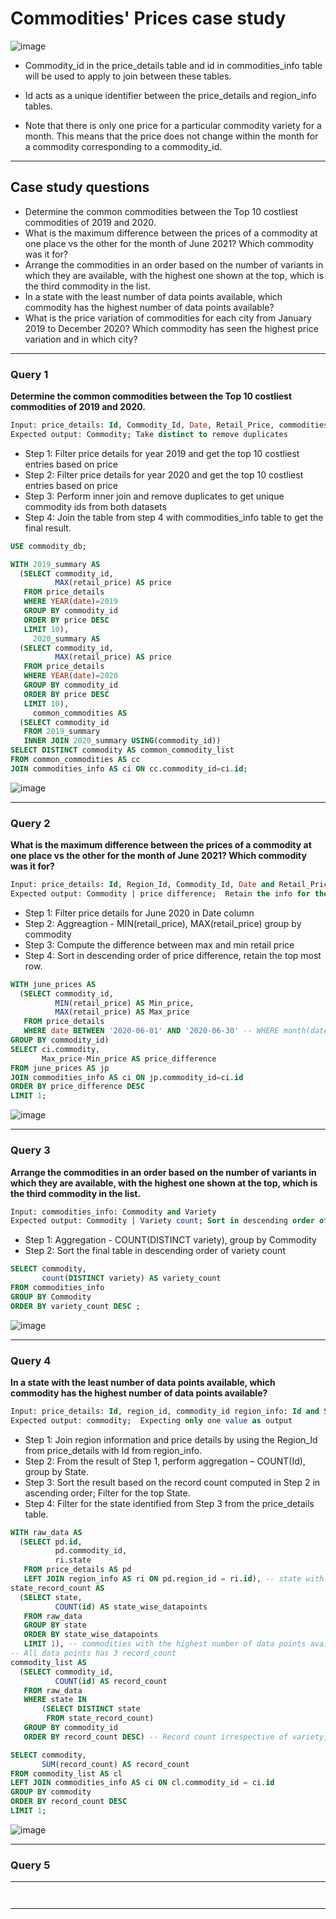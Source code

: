 # Commodities' Prices case study

![image](https://user-images.githubusercontent.com/77529445/171987459-80e06e4b-135a-4666-87d9-28a9510d8318.png)

- Commodity_id in the price_details table and id in commodities_info table will be used to apply to join between these tables. 

- Id acts as a unique identifier between the price_details and region_info tables. 

- Note that there is only one price for a particular commodity variety for a month. This means that the price does not change within the month for a commodity corresponding to a commodity_id.
***

## Case study questions
- Determine the common commodities between the Top 10 costliest commodities of 2019 and 2020.
- What is the maximum difference between the prices of a commodity at one place vs the other for the month of June 2021? Which commodity was it for?
- Arrange the commodities in an order based on the number of variants in which they are available, with the highest one shown at the top, which is the third commodity in the list.
- In a state with the least number of data points available, which commodity has the highest number of data points available?
- What is the price variation of commodities for each city from January 2019 to December 2020? Which commodity has seen the highest price variation and in which city?

***

### Query 1
**Determine the common commodities between the Top 10 costliest commodities of 2019 and 2020.**

```sql
Input: price_details: Id, Commodity_Id, Date, Retail_Price, commodities_info: Id, Commodity
Expected output: Commodity; Take distinct to remove duplicates
```

- Step 1: Filter price details for year 2019 and get the top 10 costliest entries based on price
- Step 2: Filter price details for year 2020 and get the top 10 costliest entries based on price
- Step 3: Perform inner join and remove duplicates to get unique commodity ids from both datasets
- Step 4: Join the table from step 4 with commodities_info table to get the final result.


```sql
USE commodity_db;

WITH 2019_summary AS
  (SELECT commodity_id,
          MAX(retail_price) AS price
   FROM price_details
   WHERE YEAR(date)=2019
   GROUP BY commodity_id
   ORDER BY price DESC
   LIMIT 10),
     2020_summary AS
  (SELECT commodity_id,
          MAX(retail_price) AS price
   FROM price_details
   WHERE YEAR(date)=2020
   GROUP BY commodity_id
   ORDER BY price DESC
   LIMIT 10),
     common_commodities AS
  (SELECT commodity_id
   FROM 2019_summary
   INNER JOIN 2020_summary USING(commodity_id))
SELECT DISTINCT commodity AS common_commodity_list
FROM common_commodities AS cc
JOIN commodities_info AS ci ON cc.commodity_id=ci.id;
```
![image](https://user-images.githubusercontent.com/77529445/171987937-3b64c1a4-830e-4b5e-a7f9-ced0c2cd6205.png)

***

### Query 2
**What is the maximum difference between the prices of a commodity at one place vs the other for the month of June 2021? Which commodity was it for?**

```sql
Input: price_details: Id, Region_Id, Commodity_Id, Date and Retail_Price;  commodities_info: Id and Commodity
Expected output: Commodity | price difference;  Retain the info for the highest difference.
```

- Step 1: Filter price details for June 2020 in Date column
- Step 2: Aggreagtion - MIN(retail_price), MAX(retail_price) group by commodity
- Step 3: Compute the difference between max and min retail price
- Step 4: Sort in descending order of price difference, retain the top most row.


```sql
WITH june_prices AS
  (SELECT commodity_id,
          MIN(retail_price) AS Min_price,
          MAX(retail_price) AS Max_price
   FROM price_details
   WHERE date BETWEEN '2020-06-01' AND '2020-06-30' -- WHERE month(date) = 6 and year(date) = 2020
GROUP BY commodity_id)
SELECT ci.commodity,
       Max_price-Min_price AS price_difference
FROM june_prices AS jp
JOIN commodities_info AS ci ON jp.commodity_id=ci.id
ORDER BY price_difference DESC
LIMIT 1;
```
![image](https://user-images.githubusercontent.com/77529445/171988246-13b5f182-d4ca-4fd2-8e40-df8845b6e170.png)

***

### Query 3
**Arrange the commodities in an order based on the number of variants in which they are available, with the highest one shown at the top, which is the third commodity in the list.**

```sql
Input: commodities_info: Commodity and Variety
Expected output: Commodity | Variety count; Sort in descending order of Variety count
```

- Step 1: Aggregation - COUNT(DISTINCT variety), group by Commodity
- Step 2: Sort the final table in descending order of variety count


```sql
SELECT commodity,
       count(DISTINCT variety) AS variety_count
FROM commodities_info
GROUP BY Commodity
ORDER BY variety_count DESC ;
```
![image](https://user-images.githubusercontent.com/77529445/171988577-94d74af4-1d4d-4de1-a771-7d424ba53a09.png)


***

### Query 4
**In a state with the least number of data points available, which commodity has the highest number of data points available?**

```sql
Input: price_details: Id, region_id, commodity_id region_info: Id and State commodities_info: Id and Commodity
Expected output: commodity;  Expecting only one value as output
```

- Step 1: Join region information and price details by using the Region_Id from price_details with Id from region_info.
- Step 2: From the result of Step 1, perform aggregation – COUNT(Id), group by State.
- Step 3: Sort the result based on the record count computed in Step 2 in ascending order; Filter for the top State.
- Step 4: Filter for the state identified from Step 3 from the price_details table.


```sql
WITH raw_data AS
  (SELECT pd.id,
          pd.commodity_id,
          ri.state
   FROM price_details AS pd
   LEFT JOIN region_info AS ri ON pd.region_id = ri.id), -- state with lowest data points
state_record_count AS
  (SELECT state,
          COUNT(id) AS state_wise_datapoints
   FROM raw_data
   GROUP BY state
   ORDER BY state_wise_datapoints
   LIMIT 1), -- commodities with the highest number of data points available from the state with lowest data points
-- All data points has 3 record_count
commodity_list AS
  (SELECT commodity_id,
          COUNT(id) AS record_count
   FROM raw_data
   WHERE state IN
       (SELECT DISTINCT state
        FROM state_record_count)
   GROUP BY commodity_id
   ORDER BY record_count DESC) -- Record count irrespective of variety, group by commodity and sum(record_count)

SELECT commodity,
       SUM(record_count) AS record_count
FROM commodity_list AS cl
LEFT JOIN commodities_info AS ci ON cl.commodity_id = ci.id
GROUP BY commodity
ORDER BY record_count DESC
LIMIT 1;
```
![image](https://user-images.githubusercontent.com/77529445/171988834-c6273f35-80e7-4284-af87-f49fbb1c03b8.png)

***

### Query 5
****

```sql

```



```sql

```

***

